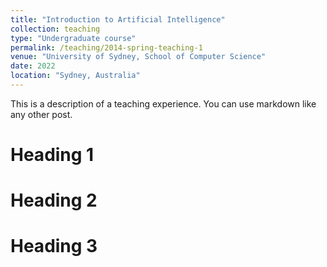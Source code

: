 ```yaml
---
title: "Introduction to Artificial Intelligence"
collection: teaching
type: "Undergraduate course"
permalink: /teaching/2014-spring-teaching-1
venue: "University of Sydney, School of Computer Science"
date: 2022
location: "Sydney, Australia"
---
```


This is a description of a teaching experience. You can use markdown like any other post.

Heading 1
======

Heading 2
======

Heading 3
======